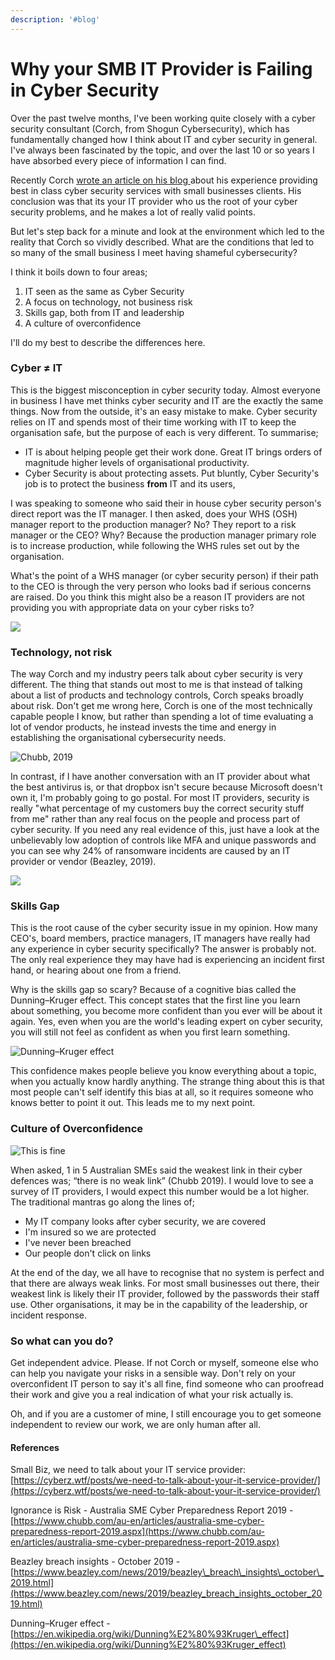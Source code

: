 ```yaml
---
description: '#blog'
---
```


# Why your SMB IT Provider is Failing in Cyber Security

Over the past twelve months, I've been working quite closely with a cyber security consultant \(Corch, from Shogun Cybersecurity\), which has fundamentally changed how I think about IT and cyber security in general. I've always been fascinated by the topic, and over the last 10 or so years I have absorbed every piece of information I can find.

Recently Corch [wrote an article on his blog ](https://cyberz.wtf/posts/we-need-to-talk-about-your-it-service-provider/)about his experience providing best in class cyber security services with small businesses clients. His conclusion was that its your IT provider who us the root of your cyber security problems, and he makes a lot of really valid points.

But let's step back for a minute and look at the environment which led to the reality that Corch so vividly described. What are the conditions that led to so many of the small business I meet having shameful cybersecurity?

I think it boils down to four areas;

1. IT seen as the same as Cyber Security
2. A focus on technology, not business risk
3. Skills gap, both from IT and leadership
4. A culture of overconfidence

I'll do my best to describe the differences here.

### Cyber ≠ IT

This is the biggest misconception in cyber security today. Almost everyone in business I have met thinks cyber security and IT are the exactly the same things. Now from the outside, it's an easy mistake to make. Cyber security relies on IT and spends most of their time working with IT to keep the organisation safe, but the purpose of each is very different. To summarise;

* IT is about helping people get their work done. Great IT brings orders of magnitude higher levels of organisational productivity.
* Cyber Security is about protecting assets. Put bluntly, Cyber Security's job is to protect the business **from** IT and its users,

I was speaking to someone who said their in house cyber security person's direct report was the IT manager. I then asked, does your WHS \(OSH\) manager report to the production manager? No? They report to a risk manager or the CEO? Why? Because the production manager primary role is to increase production, while following the WHS rules set out by the organisation. 

What's the point of a WHS manager \(or cyber security person\) if their path to the CEO is through the very person who looks bad if serious concerns are raised. Do you think this might also be a reason IT providers are not providing you with appropriate data on your cyber risks to?

![](.gitbook/assets/image%20%285%29.png)

### Technology, not risk

The way Corch and my industry peers talk about cyber security is very different. The thing that stands out most to me is that instead of talking about a list of products and technology controls, Corch speaks broadly about risk. Don't get me wrong here, Corch is one of the most technically capable people I know, but rather than spending a lot of time evaluating a lot of vendor products, he instead invests the time and energy in establishing the organisational cybersecurity needs.

![Chubb, 2019](.gitbook/assets/image%20%281%29.png)

In contrast, if I have another conversation with an IT provider about what the best antivirus is, or that dropbox isn't secure because Microsoft doesn't own it, I'm probably going to go postal. For most IT providers, security is really "what percentage of my customers buy the correct security stuff from me" rather than any real focus on the people and process part of cyber security. If you need any real evidence of this, just have a look at the unbelievably low adoption of controls like MFA and unique passwords and you can see why 24% of ransomware incidents are caused by an IT provider or vendor \(Beazley, 2019\).

![](.gitbook/assets/image%20%282%29.png)

### Skills Gap

This is the root cause of the cyber security issue in my opinion. How many CEO's, board members, practice managers, IT managers have really had any experience in cyber security specifically? The answer is probably not. The only real experience they may have had is experiencing an incident first hand, or hearing about one from a friend.

Why is the skills gap so scary? Because of a cognitive bias called the Dunning–Kruger effect. This concept states that the first line you learn about something, you become more confident than you ever will be about it again. Yes, even when you are the world's leading expert on cyber security, you will still not feel as confident as when you first learn something.



![Dunning&#x2013;Kruger effect](.gitbook/assets/image%20%286%29.png)

This confidence makes people believe you know everything about a topic, when you actually know hardly anything. The strange thing about this is that most people can't self identify this bias at all, so it requires someone who knows better to point it out. This leads me to my next point.

### Culture of Overconfidence

![This is fine](.gitbook/assets/image%20%284%29.png)

When asked, 1 in 5 Australian SMEs said the weakest link in their cyber defences was; “there is no weak link” \(Chubb 2019\). I would love to see a survey of IT providers, I would expect this number would be a lot higher. The traditional mantras go along the lines of;

* My IT company looks after cyber security, we are covered
* I'm insured so we are protected
* I've never been breached
* Our people don't click on links

At the end of the day, we all have to recognise that no system is perfect and that there are always weak links. For most small businesses out there, their weakest link is likely their IT provider, followed by the passwords their staff use. Other organisations, it may be in the capability of the leadership, or incident response.

### So what can you do?

Get independent advice. Please. If not Corch or myself, someone else who can help you navigate your risks in a sensible way. Don't rely on your overconfident IT person to say it's all fine, find someone who can proofread their work and give you a real indication of what your risk actually is. 

Oh, and if you are a customer of mine, I still encourage you to get someone independent to review our work, we are only human after all.



#### References

Small Biz, we need to talk about your IT service provider: [https://cyberz.wtf/posts/we-need-to-talk-about-your-it-service-provider/](https://cyberz.wtf/posts/we-need-to-talk-about-your-it-service-provider/)

Ignorance is Risk - Australia SME Cyber Preparedness Report 2019 - [https://www.chubb.com/au-en/articles/australia-sme-cyber-preparedness-report-2019.aspx](https://www.chubb.com/au-en/articles/australia-sme-cyber-preparedness-report-2019.aspx)

Beazley breach insights - October 2019 -[https://www.beazley.com/news/2019/beazley\_breach\_insights\_october\_2019.html](https://www.beazley.com/news/2019/beazley_breach_insights_october_2019.html)

Dunning–Kruger effect - [https://en.wikipedia.org/wiki/Dunning%E2%80%93Kruger\_effect](https://en.wikipedia.org/wiki/Dunning%E2%80%93Kruger_effect)

